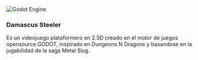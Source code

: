 
![Godot Engine](https://img.shields.io/badge/GODOT-%23FFFFFF.svg?style=for-the-badge&logo=godot-engine)
### Damascus Steeler
Es un videojuego plataformero en 2.5D creado en el motor de juegos opensource GODOT, inspirado en Dungeons N Dragons y basandose en la jugabilidad de la saga Metal Slug.


